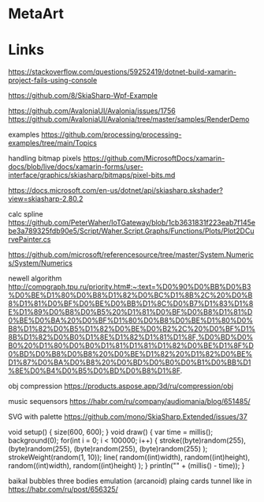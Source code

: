 # MetaArt

# Links
https://stackoverflow.com/questions/59252419/dotnet-build-xamarin-project-fails-using-console

https://github.com/8/SkiaSharp-Wpf-Example

https://github.com/AvaloniaUI/Avalonia/issues/1756
https://github.com/AvaloniaUI/Avalonia/tree/master/samples/RenderDemo

examples
https://github.com/processing/processing-examples/tree/main/Topics

handling bitmap pixels
https://github.com/MicrosoftDocs/xamarin-docs/blob/live/docs/xamarin-forms/user-interface/graphics/skiasharp/bitmaps/pixel-bits.md

https://docs.microsoft.com/en-us/dotnet/api/skiasharp.skshader?view=skiasharp-2.80.2

calc spline https://github.com/PeterWaher/IoTGateway/blob/1cb3631831f223eab7f145ebe3a789325fdb90e5/Script/Waher.Script.Graphs/Functions/Plots/Plot2DCurvePainter.cs

https://github.com/microsoft/referencesource/tree/master/System.Numerics/System/Numerics

newell algorithm
http://compgraph.tpu.ru/priority.htm#:~:text=%D0%90%D0%BB%D0%B3%D0%BE%D1%80%D0%B8%D1%82%D0%BC%D1%8B%2C%20%D0%B8%D1%81%D0%BF%D0%BE%D0%BB%D1%8C%D0%B7%D1%83%D1%8E%D1%89%D0%B8%D0%B5%20%D1%81%D0%BF%D0%B8%D1%81%D0%BE%D0%BA%20%D0%BF%D1%80%D0%B8%D0%BE%D1%80%D0%B8%D1%82%D0%B5%D1%82%D0%BE%D0%B2%2C%20%D0%BF%D1%8B%D1%82%D0%B0%D1%8E%D1%82%D1%81%D1%8F,%D0%BD%D0%B0%20%D1%80%D0%B0%D1%81%D1%81%D1%82%D0%BE%D1%8F%D0%BD%D0%B8%D0%B8%20%D0%BE%D1%82%20%D1%82%D0%BE%D1%87%D0%BA%D0%B8%20%D0%BD%D0%B0%D0%B1%D0%BB%D1%8E%D0%B4%D0%B5%D0%BD%D0%B8%D1%8F.

obj compression
https://products.aspose.app/3d/ru/compression/obj

music sequensors
https://habr.com/ru/company/audiomania/blog/651485/

SVG with palette
https://github.com/mono/SkiaSharp.Extended/issues/37

void setup()
{
size(600, 600);
}
void draw() {
        var time = millis();
        background(0);
        for(int i = 0; i < 100000; i++) {
            stroke((byte)random(255),
                   (byte)random(255),
                   (byte)random(255),
                   (byte)random(255)
            );
            strokeWeight(random(1, 10));
            line(
                random((int)width),
                random((int)height),
                random((int)width),
                random((int)height)
            );
        }
        println("" + (millis() - time));
}

baikal bubbles
three bodies emulation (arcanoid)
plaing cards
tunnel like in https://habr.com/ru/post/656325/
